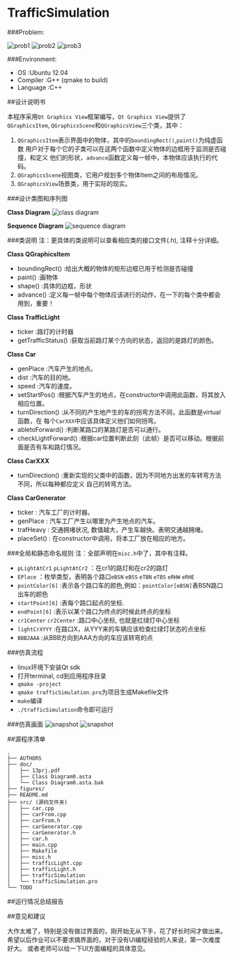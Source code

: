 TrafficSimulation
=================

###Problem:

![prob1](https://raw.github.com/Universefei/feinote/master/curriculum/OOT/trafficSimulation/figures/prob1.png)
![prob2](https://raw.github.com/Universefei/feinote/master/curriculum/OOT/trafficSimulation/figures/prob2.png)
![prob3](https://raw.github.com/Universefei/feinote/master/curriculum/OOT/trafficSimulation/figures/prob3.png)


###Environment:
* OS        :Ubuntu 12.04
* Compiler  :G++ (qmake to build)
* Language  :C++

##设计说明书

本程序采用`Qt Graphics View`框架编写，`Qt Graphics View`提供了 `QGraphicsItem`,
`QGraphicsScene`和`QGraphicsView`三个类，其中：

1. `QGraphicsItem`表示界面中的物体，其中的`boundingRect()`,`paint()`为纯虚函数
   用户对于每个它的子类可以在这两个函数中定义物体的边框用于监测是否碰撞，和定义
   他们的形状，`advance`函数定义每一帧中，本物体应该执行的代码。
2. `QGraphicsScene`视图类，它用户规划多个物体Item之间的布局情况。
3. `QGraphicsView`场景类，用于实际的现实。

###设计类图和序列图

**Class Diagram**
![class diagram](https://raw.github.com/Universefei/feinote/master/curriculum/OOT/trafficSimulation/figures/Class%20diagram.png)

**Sequence Diagram**
![sequence diagram](https://raw.github.com/Universefei/feinote/master/curriculum/OOT/trafficSimulation/figures/Sequence%20Diagram.png)


###类说明
注：更具体的类说明可以查看相应类的接口文件(.h), 注释十分详细。

**Class QGraphicsItem**
* boundingRect() :给出大概的物体的矩形边框已用于检测是否碰撞
* paint() :画物体
* shape() :具体的边框，形状
* advance() :定义每一帧中每个物体应该进行的动作，在一下的每个类中都会用到，重要！

**Class TrafficLight**
* ticker :路灯的计时器
* getTrafficStatus() :获取当前路灯某个方向的状态，返回的是路灯的颜色。

**Class Car**
* genPlace :汽车产生的地点。
* dist :汽车的目的地。
* speed :汽车的速度。
* setStartPos() :根据汽车产生的地点，在constructor中调用此函数，将其放入相应位置。
* turnDirection() :从不同的产生地产生的车的拐弯方法不同，此函数是virtual函数，在
                   每个`CarXXX`中应该具体定义他们如何拐弯。
* abletoForward() :判断某路口的某路灯是否可以通行。
* checkLightForward() :根据car位置判断此刻（此帧）是否可以移动。根据前面是否有车和路灯情况。

**Class CarXXX**
* turnDirection() :重新实现的父类中的函数，因为不同地方出发的车转弯方法不同，所以每种都应定义
                   自己的转弯方法。

**Class CarGenerator**
* ticker : 汽车工厂的计时器。
* genPlace : 汽车工厂产生以哪里为产生地点的汽车。
* trafHeavy : 交通拥堵状况, 数值越大，产生车越快。表明交通越拥堵。
* placeSet() : 在constructor中调用，将本工厂放在相应的地方。


###全局和静态命名规则
注：全部声明在`misc.h`中了，其中有注释。

* `pLightAtCr1` `pLightAtCr2` ：在cr1的路灯和在cr2的路灯
* `EPlace` ：枚举类型，表明各个路口`eBSN` `eBSS` `eTBN` `eTBS` `eRHW` `eRHE`
* `pointColor[6]` :表示各个路口车的颜色,例如：`pointColor[eBSN]`表BSN路口出车的颜色
* `startPoint[6]` :表每个路口起点的坐标.
* `endPoint[6]` :表示以某个路口为终点的时候此终点的坐标
* `cr1Center` `cr2Center` :路口中心坐标, 也就是红绿灯中心坐标
* `lightCrXYYY` :在路口X，从YYY来的车辆应该检查红绿灯状态的点坐标
* `BBB2AAA` :从BBB方向到AAA方向的车应该转弯的点


###仿真流程

* linux环境下安装Qt sdk
* 打开terminal, cd到应用程序目录
* `qmake -project`
* `qmake trafficSimulation.pro`为项目生成Makefile文件
* `make`编译
* `./trafficSimulation`命令即可运行

###仿真画面
![snapshot](https://raw.github.com/Universefei/feinote/master/curriculum/OOT/trafficSimulation/figures/snapshoot1.png)
![snapshot](https://raw.github.com/Universefei/feinote/master/curriculum/OOT/trafficSimulation/figures/snapshot2.png)

##源程序清单

```
.
├── AUTHORS
├── doc/
│   ├── 13prj.pdf
│   ├── Class Diagram0.asta
│   └── Class Diagram0.asta.bak
├── figures/
├── README.md
├── src/ (源码文件夹)
│   ├── car.cpp
│   ├── carFrom.cpp
│   ├── carFrom.h
│   ├── carGenerator.cpp
│   ├── carGenerator.h
│   ├── car.h
│   ├── main.cpp
│   ├── Makefile
│   ├── misc.h
│   ├── trafficLight.cpp
│   ├── trafficLight.h
│   ├── trafficSimulation
│   └── trafficSimulation.pro
└── TODO
```

##运行情况总结报告




##意见和建议

大作太难了，特别是没有做过界面的，刚开始无从下手，花了好长时间才做出来。
希望以后作业可以不要求搞界面的，对于没有UI编程经验的人来说，第一次难度好大。
或者老师可以给一下UI方面编程的具体意见。

